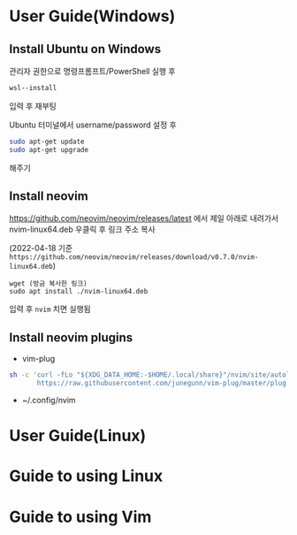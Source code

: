 User Guide(Windows)
===================

Install Ubuntu on Windows
-------------------------
관리자 권한으로 명령프롬프트/PowerShell 실행 후
```powershell
wsl--install
```
입력 후 재부팅

Ubuntu 터미널에서 username/password 설정 후
```sh
sudo apt-get update
sudo apt-get upgrade
```
해주기

<!--
https://docs.microsoft.com/ko-kr/windows/wsl/install

Error Messages
--------------
+ `WSL optional component is not enabled`
  - 제어판-프로그램-windows 기능 켜기/끄기-Linux용 Windows 하위 시스템 체크 후 확인 및 재부팅
+ `Error: 0x800701bc WSL 2?????????https://aka.ms/wsl2kernel??????`
  - https://docs.microsoft.com/ko-kr/windows/wsl/install-manual 의 4번 항목에 있는 Linux 커널 업데이트 패키지를 다운받아 설치
-->

Install neovim
--------------
https://github.com/neovim/neovim/releases/latest
에서 제일 아래로 내려가서 nvim-linux64.deb 우클릭 후 링크 주소 복사

(2022-04-18 기준 `https://github.com/neovim/neovim/releases/download/v0.7.0/nvim-linux64.deb`)

```
wget (방금 복사한 링크)
sudo apt install ./nvim-linux64.deb
```
입력 후 `nvim` 치면 실행됨

Install neovim plugins
----------------------
+ vim-plug
```sh
sh -c 'curl -fLo "${XDG_DATA_HOME:-$HOME/.local/share}"/nvim/site/autoload/plug.vim --create-dirs \
       https://raw.githubusercontent.com/junegunn/vim-plug/master/plug.vim'
```

+ ~/.config/nvim


User Guide(Linux)
=================

Guide to using Linux
====================

Guide to using Vim
==================
